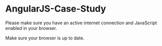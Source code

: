 # AngularJS-Case-Study

Please make sure you have an active internet connection and JavaScript enabled in your browser.

Make sure your browser is up to date.
